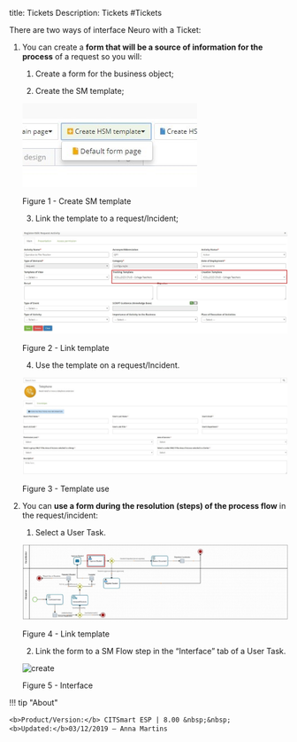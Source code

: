 title: Tickets
Description: Tickets
#Tickets

There are two ways of interface Neuro with a Ticket:

1.  You can create a **form that will be a source of information for the
    process** of a request so you will:

    1.  Create a form for the business object;

    2.  Create the SM template;
    
    ![create](images/neuro-sm-1.jpg)

    Figure 1 - Create SM template

    3.  Link the template to a request/Incident;
    
    ![create](images/neuro-sm-2.jpg)

    Figure 2 - Link template

    4.  Use the template on a request/Incident.
    
    ![create](images/neuro-sm-3.jpg)

    Figure 3 - Template use

2.  You can **use a form during the resolution (steps) of the process flow** in
    the request/incident:

    1.  Select a User Task.
    
    ![create](images/neuro-sm-4.png)

    Figure 4 - Link template

    2.  Link the form to a SM Flow step in the “Interface” tab of a User Task.
    
    ![create](images/neuro-sm-5.jpg)

    Figure 5 - Interface
    

!!! tip "About"

    <b>Product/Version:</b> CITSmart ESP | 8.00 &nbsp;&nbsp;
    <b>Updated:</b>03/12/2019 – Anna Martins

